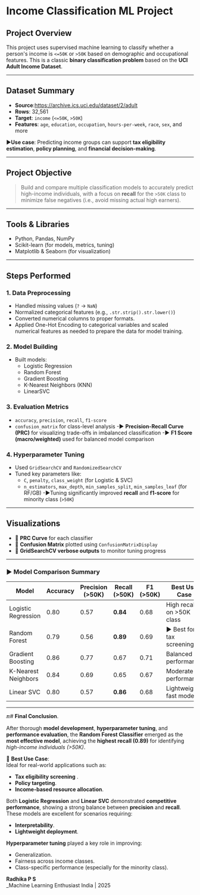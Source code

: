 # Income Classification ML Project

## Project Overview

This project uses supervised machine learning to classify whether a person's income is `<=50K` or `>50K` based on demographic and occupational features. This is a classic **binary classification problem** based on the **UCI Adult Income Dataset**.

---

## Dataset Summary

- **Source**:https://archive.ics.uci.edu/dataset/2/adult
- **Rows**: 32,561
- **Target**: `income` (`<=50K`, `>50K`)
- **Features**: `age`, `education`, `occupation`, `hours-per-week`, `race`, `sex`, and more

▶**Use case**: Predicting income groups can support **tax eligibility estimation**, **policy planning**, and **financial decision-making**.

---

## Project Objective

> Build and compare multiple classification models to accurately predict high-income individuals, with a focus on **recall** for the `>50K` class to minimize false negatives (i.e., avoid missing actual high earners).

---

## Tools & Libraries

- Python, Pandas, NumPy
- Scikit-learn (for models, metrics, tuning)
- Matplotlib & Seaborn (for visualization)

---

## Steps Performed

### 1. **Data Preprocessing**
- Handled missing values (`?` → `NaN`)
- Normalized categorical features (e.g., `.str.strip().str.lower()`)
- Converted numerical columns to proper formats.
- Applied One-Hot Encoding to categorical variables and scaled numerical features as needed to prepare the data for model training.

### 2. **Model Building**
- Built models:
  - Logistic Regression
  - Random Forest
  - Gradient Boosting
  - K-Nearest Neighbors (KNN)
  - LinearSVC

### 3. **Evaluation Metrics**
- `accuracy`, `precision`, `recall`, `f1-score`
- `confusion_matrix` for class-level analysis
-▶ **Precision-Recall Curve (PRC)** for visualizing trade-offs in imbalanced classification
-▶ **F1 Score (macro/weighted)** used for balanced model comparison

### 4. **Hyperparameter Tuning**
- Used `GridSearchCV` and `RandomizedSearchCV`
- Tuned key parameters like:
  - `C`, `penalty`, `class_weight` (for Logistic & SVC)
  - `n_estimators`, `max_depth`, `min_samples_split`, `min_samples_leaf` (for RF/GB)
-▶Tuning significantly improved **recall** and **f1-score** for minority class (`>50K`)

---

## Visualizations

- 📌 **PRC Curve** for each classifier  
- 📌 **Confusion Matrix** plotted using `ConfusionMatrixDisplay`  
- 📌 **GridSearchCV verbose outputs** to monitor tuning progress

---

### ▶ Model Comparison Summary

| Model               | Accuracy | Precision (>50K) | Recall (>50K) | F1 (>50K) | Best Use Case               |
|---------------------|----------|------------------|----------------|-----------|-----------------------------|
| Logistic Regression | 0.80     | 0.57             | **0.84**       | 0.68      | High recall on >50K class   |
| Random Forest       | 0.79     | 0.56             | **0.89**       | 0.69      | ▶ Best for tax screening    |
| Gradient Boosting   | 0.86     | 0.77             | 0.67           | 0.71      | Balanced performance        |
| K-Nearest Neighbors | 0.84     | 0.69             | 0.65           | 0.67      | Moderate performance        |
| Linear SVC          | 0.80     | 0.57             | **0.86**       | 0.68      | Lightweight, fast model     |

---

🔚# **Final Conclusion**.

After thorough **model development**, **hyperparameter tuning**, and **performance evaluation**, the **Random Forest Classifier** emerged as the **most effective model**, achieving the **highest recall (0.89)** for identifying *high-income individuals (>50K)*.

🎯 **Best Use Case**:  
Ideal for real-world applications such as:  
- **Tax eligibility screening** . 
- **Policy targeting**.  
- **Income-based resource allocation**.

Both **Logistic Regression** and **Linear SVC** demonstrated **competitive performance**, showing a strong balance between **precision** and **recall**. These models are excellent for scenarios requiring:
- **Interpretability**.
- **Lightweight deployment**.

 **Hyperparameter tuning** played a key role in improving:
- Generalization.
- Fairness across income classes.
- Class-specific performance (especially for the minority class).


**Radhika P S**  
_Machine Learning Enthusiast
India | 2025  
